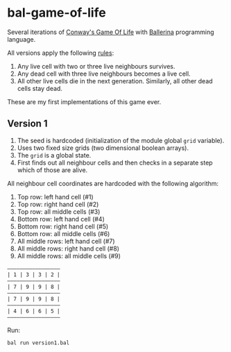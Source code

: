 # bal-game-of-life

Several iterations of [Conway's Game Of Life](https://en.wikipedia.org/wiki/Conway%27s_Game_of_Life) with [Ballerina](https://ballerina.io/) programming language.

All versions apply the following [rules](https://en.wikipedia.org/wiki/Conway%27s_Game_of_Life#Rules):

1. Any live cell with two or three live neighbours survives.
1. Any dead cell with three live neighbours becomes a live cell.
1. All other live cells die in the next generation. Similarly, all other dead cells stay dead.

These are my first implementations of this game ever.

## Version 1

1. The seed is hardcoded (initialization of the module global `grid` variable).
1. Uses two fixed size grids (two dimensional boolean arrays).
1. The `grid` is a global state.
1. First finds out all neighbour cells and then checks in a separate step which of those are alive.

All neighbour cell coordinates are hardcoded with the following algorithm:
1. Top row: left hand cell (#1)
1. Top row: right hand cell (#2)
1. Top row: all middle cells (#3)
1. Bottom row: left hand cell (#4)
1. Bottom row: right hand cell (#5)
1. Bottom row: all middle cells (#6)
1. All middle rows: left hand cell (#7)
1. All middle rows: right hand cell (#8)
1. All middle rows: all middle cells (#9)

```
―――――――――――――――――
| 1 | 3 | 3 | 2 |
―――――――――――――――――
| 7 | 9 | 9 | 8 |
―――――――――――――――――
| 7 | 9 | 9 | 8 |
―――――――――――――――――
| 4 | 6 | 6 | 5 |
―――――――――――――――――
```

Run:
```
bal run version1.bal
```
